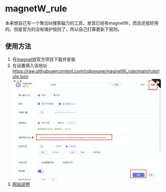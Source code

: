 # magnetW_rule
本来想自己写一个聚合bt搜索磁力的工具，发现已经有magnetW，而且还挺好用的。但是官方的没有维护规则了，所以自己打算更新下规则。

## 使用方法
1. 在[magnetW](https://github.com/xiandanin/magnetW)官方项目下载并安装
2. 在设置填入该地址
https://raw.githubusercontent.com/cqboyone/magnetW_rule/main/rule/rule.json
![img.png](pic/img.png)
3. [网站说明](./rule/网站说明.md)